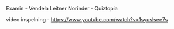 Examin - Vendela Leitner Norinder - Quiztopia

video inspelning - https://www.youtube.com/watch?v=1syuslsee7s
